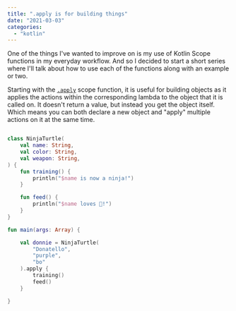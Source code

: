 ```yaml
---
title: ".apply is for building things"
date: "2021-03-03"
categories: 
  - "kotlin"
---
```


One of the things I've wanted to improve on is my use of Kotlin Scope functions in my everyday workflow. And so I decided to start a short series where I'll talk about how to use each of the functions along with an example or two.

Starting with the [`.apply`](https://kotlinlang.org/docs/scope-functions.html#apply) scope function, it is useful for building objects as it applies the actions within the corresponding lambda to the object that it is called on. It doesn't return a value, but instead you get the object itself. Which means you can both declare a new object and "apply" multiple actions on it at the same time.

```kotlin

class NinjaTurtle(
    val name: String,
    val color: String,
    val weapon: String,
) {
    fun training() {
        println("$name is now a ninja!")
    }

    fun feed() {
        println("$name loves 🍕!")
    }
}

fun main(args: Array) {

    val donnie = NinjaTurtle(
        "Donatello",
        "purple",
        "bo"
    ).apply {
        training()
        feed()
    }

}
```
